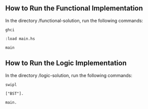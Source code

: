 ## How to Run the Functional Implementation

In the directory /functional-solution, run the following commands:

`ghci`

`:load main.hs`

`main`

## How to Run the Logic Implementation

In the directory /logic-solution, run the following commands:

`swipl`

`["BST"].`

`main.`